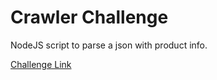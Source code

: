 # Crawler Challenge

NodeJS script to parse a json with product info.

[Challenge Link](https://github.com/kingjotaro/challenge01)
